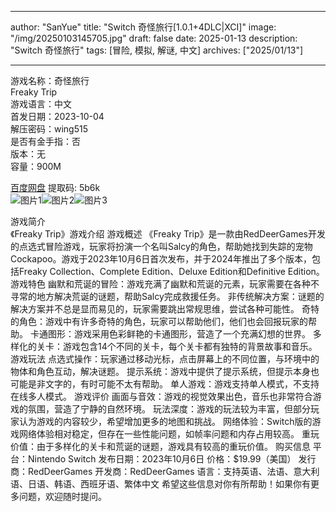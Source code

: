 
---
author: "SanYue"
title: "Switch 奇怪旅行[1.0.1+4DLC|XCI]"
image: "/img/20250103145705.jpg"
draft: false
date: 2025-01-13
description: "Switch 奇怪旅行"
tags: [冒险, 模拟, 解谜, 中文]
archives: ["2025/01/13"]

---

游戏名称：奇怪旅行   
Freaky Trip    
游戏语言：中文  
首发日期：2023-10-04  
解压密码：wing515  
是否有金手指：否  
版本：无   
容量：900M

[百度网盘](https://pan.baidu.com/s/1_M03kVtvCkChg59St1AC6A) 提取码: 5b6k  
![图片1](/img/a133e1.jpg)![图片2](/img/513d54.jpg)![图片3](/img/d854b4.jpg)  

游戏简介  
《Freaky Trip》游戏介绍
游戏概述
《Freaky Trip》是一款由RedDeerGames开发的点选式冒险游戏，玩家将扮演一个名叫Salcy的角色，帮助她找到失踪的宠物Cockapoo。游戏于2023年10月6日首次发布，并于2024年推出了多个版本，包括Freaky Collection、Complete Edition、Deluxe Edition和Definitive Edition。    
游戏特色
幽默和荒诞的冒险：游戏充满了幽默和荒诞的元素，玩家需要在各种不寻常的地方解决荒诞的谜题，帮助Salcy完成救援任务。 
非传统解决方案：谜题的解决方案并不总是显而易见的，玩家需要跳出常规思维，尝试各种可能性。 
奇特的角色：游戏中有许多奇特的角色，玩家可以帮助他们，他们也会回报玩家的帮助。 
卡通图形：游戏采用色彩鲜艳的卡通图形，营造了一个充满幻想的世界。 
多样化的关卡：游戏包含14个不同的关卡，每个关卡都有独特的背景故事和音乐。 
游戏玩法
点选式操作：玩家通过移动光标，点击屏幕上的不同位置，与环境中的物体和角色互动，解决谜题。
提示系统：游戏中提供了提示系统，但提示本身也可能是非文字的，有时可能不太有帮助。
单人游戏：游戏支持单人模式，不支持在线多人模式。
游戏评价
画面与音效：游戏的视觉效果出色，音乐也非常符合游戏的氛围，营造了宁静的自然环境。
玩法深度：游戏的玩法较为丰富，但部分玩家认为游戏的内容较少，希望增加更多的地图和挑战。
网络体验：Switch版的游戏网络体验相对稳定，但存在一些性能问题，如帧率问题和内存占用较高。
重玩价值：由于多样化的关卡和荒诞的谜题，游戏具有较高的重玩价值。
购买信息
平台：Nintendo Switch
发布日期：2023年10月6日
价格：$19.99（美国）
发行商：RedDeerGames
开发商：RedDeerGames
语言：支持英语、法语、意大利语、日语、韩语、西班牙语、繁体中文
希望这些信息对你有所帮助！如果你有更多问题，欢迎随时提问。
